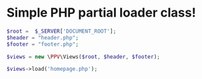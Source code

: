<h1>Simple PHP partial loader class!</h1>

```php
$root =  $_SERVER['DOCUMENT_ROOT'];
$header = "header.php";
$footer = "footer.php";

$views = new \PPV\Views($root, $header, $footer);

$views->load('homepage.php');

```
